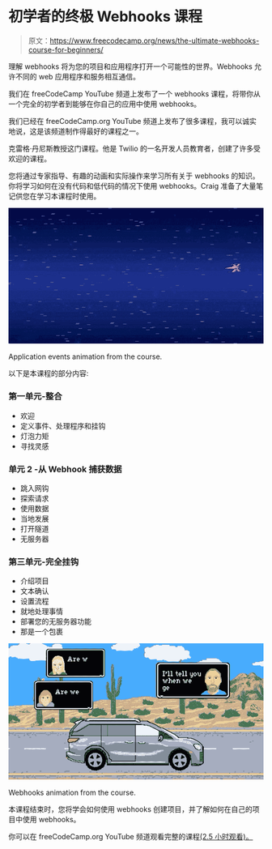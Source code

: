 # 初学者的终极 Webhooks 课程

> 原文：<https://www.freecodecamp.org/news/the-ultimate-webhooks-course-for-beginners/>

理解 webhooks 将为您的项目和应用程序打开一个可能性的世界。Webhooks 允许不同的 web 应用程序和服务相互通信。

我们在 freeCodeCamp YouTube 频道上发布了一个 webhooks 课程，将带你从一个完全的初学者到能够在你自己的应用中使用 webhooks。

我们已经在 freeCodeCamp.org YouTube 频道上发布了很多课程，我可以诚实地说，这是该频道制作得最好的课程之一。

克雷格·丹尼斯教授这门课程。他是 Twilio 的一名开发人员教育者，创建了许多受欢迎的课程。

您将通过专家指导、有趣的动画和实际操作来学习所有关于 webhooks 的知识。你将学习如何在没有代码和低代码的情况下使用 webhooks。Craig 准备了大量笔记供您在学习本课程时使用。

![space-webhooks](img/183e1e8f8d6e5c3f5b11c153b2c1a902.png)

Application events animation from the course.

以下是本课程的部分内容:

### 第一单元-整合

*   欢迎
*   定义事件、处理程序和挂钩
*   灯泡力矩
*   寻找灵感

### 单元 2 -从 Webhook 捕获数据

*   跳入网钩
*   探索请求
*   使用数据
*   当地发展
*   打开隧道
*   无服务器

### 第三单元-完全挂钩

*   介绍项目
*   文本确认
*   设置流程
*   就地处理事情
*   部署您的无服务器功能
*   那是一个包裹

![car-webhooks](img/181bd50d7a25f92e4fe5e7f1098d631c.png)

Webhooks animation from the course.

本课程结束时，您将学会如何使用 webhooks 创建项目，并了解如何在自己的项目中使用 webhooks。

你可以在 freeCodeCamp.org YouTube 频道观看完整的课程[(2.5 小时观看)。](https://www.youtube.com/watch?v=41NOoEz3Tzc)
